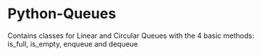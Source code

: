 # Python-Queues
Contains classes for Linear and Circular Queues with the 4 basic methods: is_full, is_empty, enqueue and dequeue
